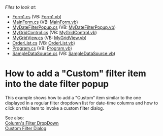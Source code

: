 <!-- default file list -->
*Files to look at*:

* [Form1.cs](./CS/Form1.cs) (VB: [Form1.vb](./VB/Form1.vb))
* [MainForm.cs](./CS/MainForm.cs) (VB: [MainForm.vb](./VB/MainForm.vb))
* [MyDateFilterPopup.cs](./CS/MyDateFilterPopup.cs) (VB: [MyDateFilterPopup.vb](./VB/MyDateFilterPopup.vb))
* [MyGridControl.cs](./CS/MyGridControl.cs) (VB: [MyGridControl.vb](./VB/MyGridControl.vb))
* [MyGridView.cs](./CS/MyGridView.cs) (VB: [MyGridView.vb](./VB/MyGridView.vb))
* [OrderList.cs](./CS/OrderList.cs) (VB: [OrderList.vb](./VB/OrderList.vb))
* [Program.cs](./CS/Program.cs) (VB: [Program.vb](./VB/Program.vb))
* [SampleDataSource.cs](./CS/SampleDataSource.cs) (VB: [SampleDataSource.vb](./VB/SampleDataSource.vb))
<!-- default file list end -->
# How to add a "Custom" filter item into the date filter popup


<p>This example shows how to add a "Custom" item similar to the one displayed in a regular filter dropdown list for date-time columns and how to click on this item to invoke a custom filter dialog.</p><p>See also:<br />
<a href="https://documentation.devexpress.com/#WindowsForms/CustomDocument1425"><u>Column's Filter DropDown</u></a><a href="https://documentation.devexpress.com/#WindowsForms/CustomDocument1427"><u><br />
</u><u>Custom Filter Dialog</u></a></p>

<br/>


